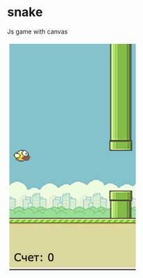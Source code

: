 # snake 
Js game with canvas

 <p alight="center">
  <img src="https://github.com/khlebobul/aka-Flappy-Bird/blob/main/md_img.png" width="300"/>
 </p>
